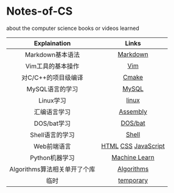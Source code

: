 # Notes-of-CS
about the computer science books or videos  learned



|         Explaination         |                            Links                             |
| :--------------------------: | :----------------------------------------------------------: |
|       Markdown基本语法       |              [Markdown](./notes_md/markdown.md)              |
|      Vim工具的基本操作       |                   [Vim](./notes_md/vim.md)                   |
|     对C/C++的项目级编译      |                 [Cmake](./notes_md/cmake.md)                 |
|       MySQL语言的学习        |                 [MySQL](./notes_md/MySQL.md)                 |
|          Linux学习           |               [linux](./notes_md/gnulinux.md)                |
|         汇编语言学习         |              [Assembly](./notes_md/assembly.md)              |
|         DOS/bat学习          |               [DOS/bat](./notes_md/dos_bat.md)               |
|       Shell语言的学习        |                 [Shell](./notes_md/shell.md)                 |
|         Web前端语言          | [HTML](./notes_md/html.md)  [CSS](./notes_md/css.md)  [JavaScript](./notes_md/JavaScript.md) |
|        Python机器学习        |         [Machine Learn](./notes_md/machine_learn.md)         |
| Algorithms算法相关单开了个库 |  [Algorithms](https://github.com/Chenpeel/Algoritms_Notes)   |
|             临时             |                       [temporary](./)                        |









